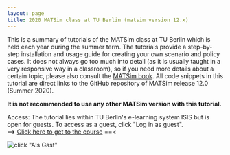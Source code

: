 ```yaml
---
layout: page
title: 2020 MATSim class at TU Berlin (matsim version 12.x)
---
```



This is a summary of tutorials of the MATSim class at TU Berlin which is held 
each year during the summer term. The tutorials provide a step-by-step 
installation and usage guide for creating your own scenario and policy cases. 
It does not always go too much into detail (as it is usually taught in a 
very responsive way in a classroom), so if you need more details about a 
certain topic, please also consult the [MATSim book](/the-book). All code 
snippets in this tutorial are direct links to the GitHub repository 
of MATSim release 12.0 (Summer 2020).

**It is not recommended to use any other MATSim version with this tutorial.**

Access: The tutorial lies within TU Berlin's e-learning system ISIS
but is open for guests.  To access as a guest, click "Log in as
guest".  
==> [Click here to get to the course](https://isis.tu-berlin.de/course/view.php?id=23078) ==<

![click "Als Gast"](/content/images/isisguest.png)

